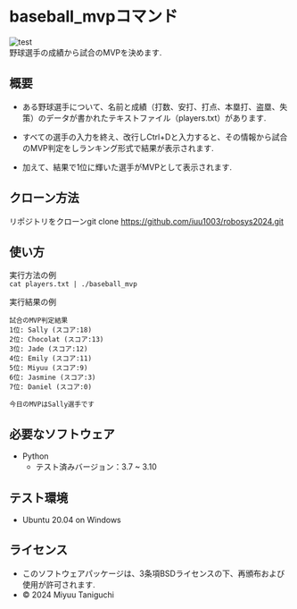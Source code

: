 # baseball_mvpコマンド
![test](https://github.com/iuu1003/robosys2024/actions/workflows/test.yml/badge.svg)  
野球選手の成績から試合のMVPを決めます.

## 概要
- ある野球選手について、名前と成績（打数、安打、打点、本塁打、盗塁、失策）のデータが書かれたテキストファイル（players.txt）があります.

- すべての選手の入力を終え、改行しCtrl+Dと入力すると、その情報から試合のMVP判定をしランキング形式で結果が表示されます.

- 加えて、結果で1位に輝いた選手がMVPとして表示されます.


## クローン方法
リポジトリをクローンgit clone https://github.com/iuu1003/robosys2024.git

## 使い方
実行方法の例  
`cat players.txt | ./baseball_mvp`  

実行結果の例  
```
試合のMVP判定結果  
1位: Sally (スコア:18)  
2位: Chocolat (スコア:13)  
3位: Jade (スコア:12)  
4位: Emily (スコア:11)  
5位: Miyuu (スコア:9)  
6位: Jasmine (スコア:3)  
7位: Daniel (スコア:0)  

今日のMVPはSally選手です
```

## 必要なソフトウェア
- Python
    - テスト済みバージョン：3.7 ~ 3.10

## テスト環境
- Ubuntu 20.04 on Windows

## ライセンス
- このソフトウェアパッケージは、3条項BSDライセンスの下、再頒布および使用が許可されます.
- © 2024 Miyuu Taniguchi
